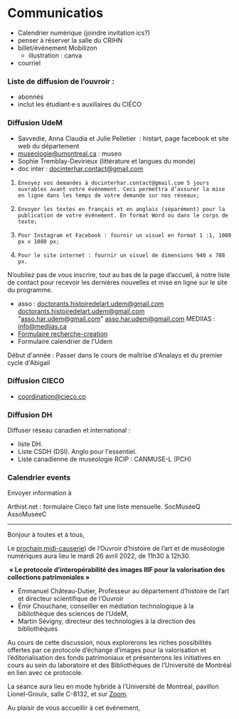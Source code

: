 # Communicatios

- Calendrier numérique  (joindre invitation ics?)
- penser à réserver la salle du CRIHN
- billet/événement Mobilizon
  - illustration : canva
- courriel 

### Liste de diffusion de l’ouvroir :

- abonnés 
- inclut les étudiant·e·s auxiliaires du CIÉCO

### Diffusion UdeM

- Savvedie, Anna Claudia et Julie Pelletier  : histart, page facebook et site web du département
- museologie@umontreal.ca : museo
- Sophie Tremblay-Devirieux (littérature et langues du monde)
- doc inter : [docinterhar.contact@gmail.com](mailto:docinterhart@gmail.com)
1.     Envoyez vos demandes à docinterhar.contact@gmail.com 5 jours ouvrables avant votre événement. Ceci permettra d’assurer la mise en ligne dans les temps de votre demande sur nos réseaux;

2.     Envoyer les textes en français et en anglais (séparément) pour la publication de votre événement. En format Word ou dans le corps de texte;

3.     Pour Instagram et Facebook : fournir un visuel en format 1 :1, 1080 px x 1080 px;

4.     Pour le site internet : fournir un visuel de dimensions 940 x 788 px.

N’oubliez pas de vous inscrire, tout au bas de la page d’accueil, à notre liste de contact pour recevoir les dernières nouvelles et mise en ligne sur le site du programme.
- asso : doctorants.histoiredelart.udem@gmail.com <doctorants.histoiredelart.udem@gmail.com> "asso.har.udem@gmail.com" <asso.har.udem@gmail.com> MEDIIAS : info@mediias.ca
- [Formulaire recherche-creation](https://forms.office.com/pages/responsepage.aspx?id=7O9-0kcq50uYHg-Jd_ox2PFgO1Ld0UJAslkNGN5NycNUN0dQWDdHMDA5UUY2RUNPQlQ4N0o0Nk5XSy4u&web=1&wdLOR=cE08CDE28-B8EF-7849-93EF-8E8F15F6F170)
- Formulaire calendrier de l'Udem

Début d'année : Passer dans le cours de maîtrise d'Analays et du premier cycle d'Abigail

### Diffusion CIECO

- coordination@cieco.co
  
### Diffusion DH

Diffuser réseau canadien et international :

- liste DH. 
- Liste CSDH (DSI). Anglo pour l'essentiel.
- Liste canadienne de museologie RCIP : CANMUSE-L (PCH)

### Calendrier events

Envoyer information à 

Arthist.net : formulaire
Cieco fait une liste mensuelle.
SocMuséeQ 
AssoMuséeC 

---





Bonjour à toutes et à tous,

Le [prochain midi-causerie]()) de l’Ouvroir d’histoire de l’art et de  muséologie numériques aura lieu le mardi 26 avril 2022, de 11h30 à  12h30.

​	**« Le protocole d’interopérabilité des images IIIF pour la valorisation des collections patrimoniales »**

- Emmanuel Château-Dutier, Professeur au  département d’histoire de l’art et directeur scientifique de l‘Ouvroir 
- Émir Chouchane, conseiller en médiation technologique à la  bibliothèque des sciences de l’UdeM, 
- Martin  Sévigny, directeur des technologies à la direction des bibliothèques

Au cours de cette discussion, nous explorerons les riches possibilités  offertes par ce protocole d’échange d’images pour la valorisation et  l’éditorialisation des fonds patrimoniaux et présenterons les  initiatives en cours au sein du laboratoire et des Bibliothèques de  l’Université de Montréal en lien avec ce protocole.

La séance aura lieu en mode hybride à l’Université de Montréal, pavillon Lionel-Groulx, salle C-8132, et sur [Zoom]().

Au plaisir de vous accueillir à cet événement,
